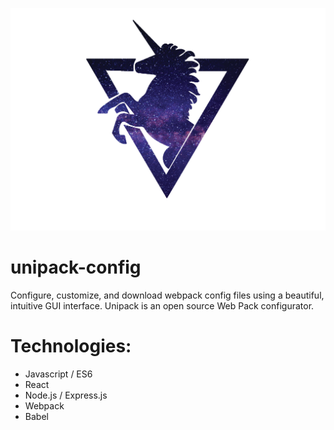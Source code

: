 ![Alt text](/logo.png)


# unipack-config
Configure, customize, and download webpack config files using a beautiful, intuitive GUI interface. Unipack is an open source Web Pack configurator.

# Technologies: 
* Javascript / ES6
* React
* Node.js / Express.js
* Webpack
* Babel

